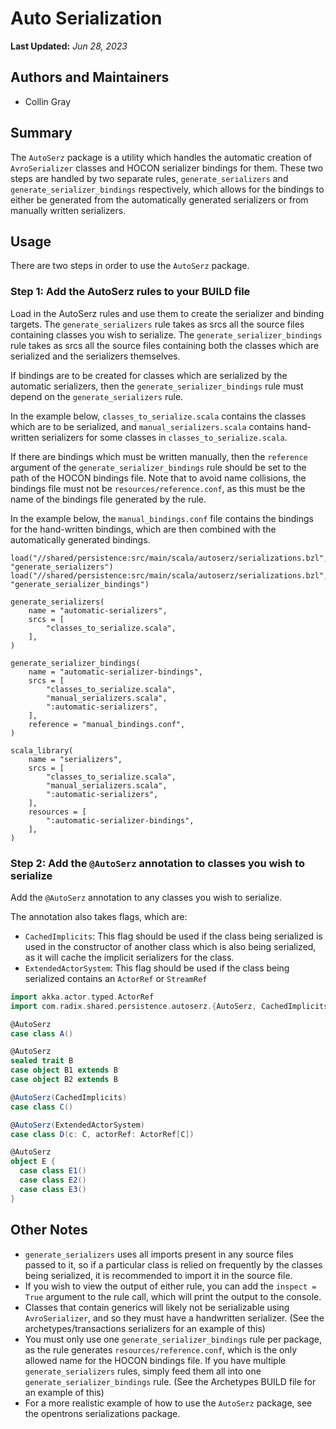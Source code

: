 # Auto Serialization
**Last Updated:** *Jun 28, 2023*

## Authors and Maintainers
- Collin Gray

## Summary
The `AutoSerz` package is a utility which handles the automatic creation of `AvroSerializer` classes and HOCON 
serializer bindings for them. These two steps are handled by two separate rules, `generate_serializers` and
`generate_serializer_bindings` respectively, which allows for the bindings to either be generated from the automatically
generated serializers or from manually written serializers.

## Usage
There are two steps in order to use the `AutoSerz` package. 

### Step 1: Add the AutoSerz rules to your BUILD file

Load in the AutoSerz rules and use them to create the serializer and binding targets. The `generate_serializers` rule
takes as srcs all the source files containing classes you wish to serialize. The `generate_serializer_bindings` rule
takes as srcs all the source files containing both the classes which are serialized and the serializers themselves.

If bindings are to be created for classes which are serialized by the automatic serializers, then the 
`generate_serializer_bindings` rule must depend on the `generate_serializers` rule.

In the example below, `classes_to_serialize.scala` contains the classes which are to be serialized, and 
`manual_serializers.scala` contains hand-written serializers for some classes in `classes_to_serialize.scala`.

If there are bindings which must be written manually, then the `reference` argument of the `generate_serializer_bindings`
rule should be set to the path of the HOCON bindings file. Note that to avoid name collisions, the bindings file must not
be `resources/reference.conf`, as this must be the name of the bindings file generated by the rule.

In the example below, the `manual_bindings.conf` file contains the bindings for the hand-written bindings, which are
then combined with the automatically generated bindings.

```build
load("//shared/persistence:src/main/scala/autoserz/serializations.bzl", "generate_serializers")
load("//shared/persistence:src/main/scala/autoserz/serializations.bzl", "generate_serializer_bindings")

generate_serializers(
    name = "automatic-serializers",
    srcs = [
        "classes_to_serialize.scala",
    ],
)

generate_serializer_bindings(
    name = "automatic-serializer-bindings",
    srcs = [
        "classes_to_serialize.scala",
        "manual_serializers.scala",
        ":automatic-serializers",
    ],
    reference = "manual_bindings.conf",
)

scala_library(
    name = "serializers",
    srcs = [
        "classes_to_serialize.scala",
        "manual_serializers.scala",
        ":automatic-serializers",
    ],
    resources = [
        ":automatic-serializer-bindings",
    ],
)
```

### Step 2: Add the `@AutoSerz` annotation to classes you wish to serialize

Add the `@AutoSerz` annotation to any classes you wish to serialize. 

The annotation also takes flags, which are:
- `CachedImplicits`: This flag should be used if the class being serialized is used in the constructor of another class
which is also being serialized, as it will cache the implicit serializers for the class.
- `ExtendedActorSystem`: This flag should be used if the class being serialized contains an `ActorRef` or `StreamRef`

```scala
import akka.actor.typed.ActorRef
import com.radix.shared.persistence.autoserz.{AutoSerz, CachedImplicits, ExtendedActorSystem}

@AutoSerz
case class A()

@AutoSerz
sealed trait B
case object B1 extends B
case object B2 extends B

@AutoSerz(CachedImplicits)
case class C()

@AutoSerz(ExtendedActorSystem)
case class D(c: C, actorRef: ActorRef[C])

@AutoSerz
object E {
  case class E1()
  case class E2()
  case class E3()
}
```

## Other Notes
- `generate_serializers` uses all imports present in any source files passed to it, so if a particular class is relied
on frequently by the classes being serialized, it is recommended to import it in the source file.
- If you wish to view the output of either rule, you can add the `inspect = True` argument to the rule call, which will
  print the output to the console.
- Classes that contain generics will likely not be serializable using `AvroSerializer`, and so they must have a
handwritten serializer. (See the archetypes/transactions serializers for an example of this)
- You must only use one `generate_serializer_bindings` rule per package, as the rule generates `resources/reference.conf`,
which is the only allowed name for the HOCON bindings file. If you have multiple `generate_serializers` rules, simply
feed them all into one `generate_serializer_bindings` rule. (See the Archetypes BUILD file for an example of this)
- For a more realistic example of how to use the `AutoSerz` package, see the opentrons serializations package.